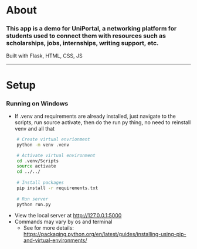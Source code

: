 # About
### This app is a demo for UniPortal, a networking platform for students used to connect them with resources such as scholarships, jobs, internships, writing support, etc. 

Built with Flask, HTML, CSS, JS

---

# Setup

### Running on Windows

- If .venv and requirements are already installed, just navigate to the scripts, run source activate, then do the run py thing, no need to reinstall venv and all that 
```bash
    # Create virtual envrionment
    python -m venv .venv

    # Activate virtual environment
    cd .venv/Scripts
    source activate
    cd ../../
    
    # Install packages
    pip install -r requirements.txt
    
    # Run server
    python run.py
```

- View the local server at http://127.0.0.1:5000
- Commands may vary by os and terminal
    - See for more details: https://packaging.python.org/en/latest/guides/installing-using-pip-and-virtual-environments/